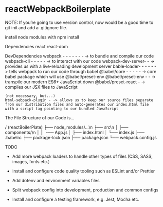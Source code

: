 # reactWebpackBoilerplate


NOTE: If you’re going to use version control, now would be a good time to git init and add a .gitignore file.

install node modules with npm install

Dependencies
    react 
    react-dom

DevDependencies
    webpack - - - - - - - -> to bundle and compile our code
    webpack-cli - - - - - -> to interact with our code
    webpack-dev-server- - -> provides us with a live-reloading development server
    bable-loader- - - - - -> tells webpack to run our code through babel
    @babel/core - - - - - -> core babel package which will use @babel/preset-env
    @babel/preset-env - - -> transpile our modern ES6+ JavaScript down
    @babel/preset-react - -> compiles our JSX files to JavaScript

    (not necessary, but...)
    html-sebpack-plugin - -> allows us to keep our source files separate from our distribution files and auto-generates our index.html file with a script tag pointing to our bundled JavaScript


The File Structure of our Code is...


/ (reactBoilerPlate)
├── node_modules/...\n
├── src\n
│   ├── components/\n
│   │   └── App.js
│   ├── index.html
│   └── index.js
├── .babelrc
├── package-lock.json
├── package.json
└── webpack.config.js 

TODO 

- Add more webpack loaders to handle other types of files (CSS, SASS, images, fonts etc.)

- Install and configure code quality tooling such as ESLint and/or Prettier

- Add dotenv and environment variables files

- Split webpack config into development, production and common configs

- Install and configure a testing framework, e.g. Jest, Mocha etc.
